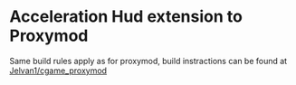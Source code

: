# Acceleration Hud extension to Proxymod

Same build rules apply as for proxymod, build instractions can be found at [Jelvan1/cgame_proxymod](https://github.com/Jelvan1/cgame_proxymod)